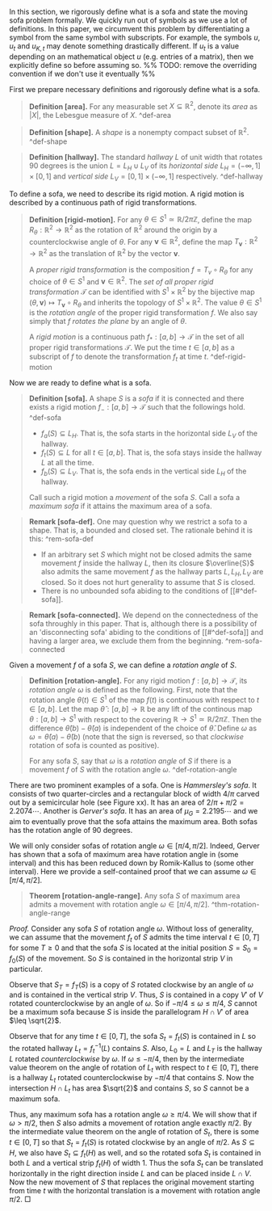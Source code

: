 In this section, we rigorously define what is a sofa and state the moving sofa problem formally. 
We quickly run out of symbols as we use a lot of definitions. In this paper, we circumvent this problem by differentiating a symbol from the same symbol with subscripts. For example, the symbols $u$, $u_t$ and $u_{K, t}$ may denote something drastically different. If $u_t$ is a value depending on an mathematical object $u$ (e.g. entries of a matrix), then we explicitly define so before assuming so.
%% TODO: remove the overriding convention if we don't use it eventually %%

First we prepare necessary definitions and rigorously define what is a sofa.

> __Definition [area].__ For any measurable set $X \subseteq \mathbb{R}^2$, denote its _area_ as $|X|$, the Lebesgue measure of $X$. ^def-area

> __Definition [shape].__ A _shape_ is a nonempty compact subset of $\mathbb{R}^2$. ^def-shape

> __Definition [hallway].__ The standard _hallway_ $L$ of unit width that rotates 90 degrees is the union $L = L_H \cup L_V$ of its _horizontal side_ $L_H = (-\infty, 1] \times [0, 1]$ and _vertical side_ $L_V = [0, 1] \times (-\infty, 1]$ respectively. ^def-hallway

To define a sofa, we need to describe its rigid motion. A rigid motion is described by a continuous path of rigid transformations.

> __Definition [rigid-motion].__ For any $\theta \in S^1 \simeq \mathbb{R}/2\pi\mathbb{Z}$, define the map $R_\theta : \mathbb{R}^2 \to \mathbb{R}^2$ as the rotation of $\mathbb{R}^2$ around the origin by a counterclockwise angle of $\theta$. For any $\mathbf{v} \in \mathbb{R}^2$, define the map $T_\mathbf{v} : \mathbb{R}^2 \to \mathbb{R}^2$ as the translation of $\mathbb{R}^2$ by the vector $\mathbf{v}$.
> 
> A _proper rigid transformation_ is the composition $f = T_v \circ R_\theta$ for any choice of $\theta \in S^1$ and $\mathbf{v} \in \mathbb{R}^2$. The _set of all proper rigid transformation_ $\mathcal{T}$ can be identified with $S^1 \times \mathbb{R}^2$ by the bijective map $(\theta, \mathbf{v}) \mapsto T_\mathbf{v} \circ R_\theta$ and inherits the topology of $S^1 \times \mathbb{R}^2$. The value $\theta \in S^1$ is the _rotation angle_ of the proper rigid transformation $f$. We also say simply that $f$ _rotates the plane_ by an angle of $\theta$.
> 
> A _rigid motion_ is a continuous path $f_* : [a, b] \to \mathcal{T}$ in the set of all proper rigid transformations $\mathcal{T}$. We put the time $t \in [a, b]$ as a subscript of $f$ to denote the transformation $f_t$ at time $t$. ^def-rigid-motion

Now we are ready to define what is a sofa.

> __Definition [sofa].__ A shape $S$ is a _sofa_ if it is connected and there exists a rigid motion $f_- : [a, b] \to \mathcal{T}$ such that the followings hold. ^def-sofa
> 
> - $f_a(S) \subseteq L_H$. That is, the sofa starts in the horizontal side $L_V$ of the hallway.
> - $f_t(S) \subseteq L$ for all $t \in [a, b]$. That is, the sofa stays inside the hallway $L$ at all the time.
> - $f_b(S) \subseteq L_V$. That is, the sofa ends in the vertical side $L_H$ of the hallway.
>   
> Call such a rigid motion a _movement_ of the sofa $S$. Call a sofa a _maximum sofa_ if it attains the maximum area of a sofa.

> __Remark [sofa-def].__ One may question why we restrict a sofa to a shape. That is, a bounded and closed set. The rationale behind it is this: ^rem-sofa-def
> 
> - If an arbitrary set $S$ which might not be closed admits the same movement $f$ inside the hallway $L$, then its closure $\overline{S}$ also admits the same movement $f$ as the hallway parts $L, L_H, L_V$ are closed. So it does not hurt generality to assume that $S$ is closed.
> - There is no unbounded sofa abiding to the conditions of [[#^def-sofa]].

> __Remark [sofa-connected].__ We depend on the connectedness of the sofa throughly in this paper. That is, although there is a possibility of an 'disconnecting sofa' abiding to the conditions of [[#^def-sofa]] and having a larger area, we exclude them from the beginning. ^rem-sofa-connected

Given a movement $f$ of a sofa $S$, we can define a _rotation angle_ of $S$.

> __Definition [rotation-angle].__ For any rigid motion $f : [a, b] \to \mathcal{T}$, its _rotation angle_ $\omega$ is defined as the following. First, note that the rotation angle $\theta(t) \in S^1$ of the map $f(t)$ is continuous with respect to $t \in [a, b]$. Let the map $\hat{\theta} : [a, b] \to \mathbb{R}$ be any lift of the continous map $\theta : [a, b] \to S^1$ with respect to the covering $\mathbb{R} \to S^1 \simeq \mathbb{R}/2\pi\mathbb{Z}$. Then the difference $\hat{\theta}(b) - \hat{\theta}(a)$ is independent of the choice of $\hat{\theta}$. Define $\omega$ as $\omega = \hat{\theta}(a) - \hat{\theta}(b)$ (note that the sign is reversed, so that _clockwise_ rotation of sofa is counted as positive).
> 
> For any sofa $S$, say that $\omega$ is a _rotation angle_ of $S$ if there is a movement $f$ of $S$ with the rotation angle $\omega$. ^def-rotation-angle

There are two prominent examples of a sofa. One is _Hammersley's sofa_. It consists of two quarter-circles and a rectangular block of width $4/\pi$ carved out by a semicircular hole (see Figure xx). It has an area of $2/\pi+\pi/2 = 2.2074\cdots$. Another is _Gerver's sofa_. It has an area of $\mu_G = 2.2195\cdots$ and we aim to eventually prove that the sofa attains the maximum area. Both sofas has the rotation angle of $90$ degrees.

We will only consider sofas of rotation angle $\omega \in [\pi/4, \pi/2]$. Indeed, Gerver has shown that a sofa of maximum area have rotation angle in (some interval) and this has been reduced down by Romik-Kallus to (some other interval). Here we provide a self-contained proof that we can assume $\omega \in [\pi/4, \pi/2]$.

> __Theorem [rotation-angle-range].__ Any sofa $S$ of maximum area admits a movement with rotation angle $\omega \in [\pi/4, \pi/2]$. ^thm-rotation-angle-range

_Proof._ Consider any sofa $S$ of rotation angle $\omega$. Without loss of generality, we can assume that the movement $f_t$ of $S$ admits the time interval $t \in [0, T]$ for some $T \geq 0$ and that the sofa $S$ is located at the initial position $S = S_0 = f_0(S)$ of the movement. So $S$ is contained in the horizontal strip $V$ in particular. 

Observe that $S_T = f_T(S)$ is a copy of $S$ rotated clockwise by an angle of $\omega$ and is contained in the vertical strip $V$. Thus, $S$ is contained in a copy $V'$ of $V$ rotated counterclockwise by an angle of $\omega$. So if $-\pi/4 \leq \omega \leq \pi/4$, $S$ cannot be a maximum sofa because $S$ is inside the parallelogram $H \cap V'$ of area $\leq \sqrt{2}$. 

Observe that for any time $t \in [0, T]$, the sofa $S_t = f_t(S)$ is contained in $L$ so the rotated hallway $L_t = f_t^{-1}(L)$ contains $S$. Also, $L_0 = L$ and $L_T$ is the hallway $L$ rotated _counterclockwise_ by $\omega$. If $\omega \leq - \pi/4$, then by the intermediate value theorem on the angle of rotation of $L_t$ with respect to $t \in [0, T]$, there is a hallway $L_t$ rotated counterclockwise by $-\pi/4$ that contains $S$. Now the intersection $H \cap L_t$ has area $\sqrt{2}$ and contains $S$, so $S$ cannot be a maximum sofa.

Thus, any maximum sofa has a rotation angle $\omega \geq \pi/4$. We will show that if $\omega > \pi/2$, then $S$ also admits a movement of rotation angle exactly $\pi/2$. By the intermediate value theorem on the angle of rotation of $S_t$, there is some $t \in [0, T]$ so that $S_t = f_t(S)$ is rotated clockwise by an angle of $\pi/2$. As $S \subseteq H$, we also have $S_t \subseteq f_t(H)$ as well, and so the rotated sofa $S_t$ is contained in both $L$ and a vertical strip $f_t(H)$ of width 1. Thus the sofa $S_t$ can be translated horizontally in the right direction inside $L$ and can be placed inside $L \cap V$. Now the new movement of $S$ that replaces the original movement starting from time $t$ with the horizontal translation is a movement with rotation angle $\pi/2$. □

